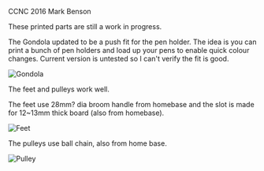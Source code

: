 CCNC 2016 Mark Benson

These printed parts are still a work in progress.

The Gondola updated to be a push fit for the pen holder. The idea is you can print a bunch of pen holders and load up your pens to enable quick colour changes. Current version is untested so I can't verify the fit is good.

![Gondola](https://raw.github.com/MarkJB/Polargraph-printed-parts/blob/master/Gondola/assembled_gondola.png)

The feet and pulleys work well.

The feet use 28mm? dia broom handle from homebase and the slot is made for 12~13mm thick board (also from homebase).

![Feet](https://raw.github.com/MarkJB/Polargraph-printed-parts/blob/master/Feet/polargraph_feet.png)

The pulleys use ball chain, also from home base.

![Pulley](https://raw.github.com/MarkJB/Polargraph-printed-parts/blob/master/Pulley/polargraph_pulley.png)


